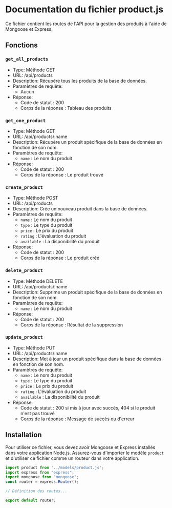 

# Documentation du fichier product.js

Ce fichier contient les routes de l'API pour la gestion des produits à l'aide de Mongoose et Express.

## Fonctions

### `get_all_products`

- Type: Méthode GET
- URL: /api/products
- Description: Récupère tous les produits de la base de données.
- Paramètres de requête:
  - Aucun
- Réponse:
  - Code de statut : 200
  - Corps de la réponse : Tableau des produits

### `get_one_product`

- Type: Méthode GET
- URL: /api/products/:name
- Description: Récupère un produit spécifique de la base de données en fonction de son nom.
- Paramètres de requête:
  - `name` : Le nom du produit
- Réponse:
  - Code de statut : 200
  - Corps de la réponse : Le produit trouvé

### `create_product`

- Type: Méthode POST
- URL: /api/products
- Description: Crée un nouveau produit dans la base de données.
- Paramètres de requête:
  - `name` : Le nom du produit
  - `type` : Le type du produit
  - `price` : Le prix du produit
  - `rating` : L'évaluation du produit
  - `available` : La disponibilité du produit
- Réponse:
  - Code de statut : 200
  - Corps de la réponse : Le produit créé

### `delete_product`

- Type: Méthode DELETE
- URL: /api/products/:name
- Description: Supprime un produit spécifique de la base de données en fonction de son nom.
- Paramètres de requête:
  - `name` : Le nom du produit
- Réponse:
  - Code de statut : 200
  - Corps de la réponse : Résultat de la suppression

### `update_product`

- Type: Méthode PUT
- URL: /api/products/:name
- Description: Met à jour un produit spécifique dans la base de données en fonction de son nom.
- Paramètres de requête:
  - `name` : Le nom du produit
  - `type` : Le type du produit
  - `price` : Le prix du produit
  - `rating` : L'évaluation du produit
  - `available` : La disponibilité du produit
- Réponse:
  - Code de statut : 200 si mis à jour avec succès, 404 si le produit n'est pas trouvé
  - Corps de la réponse : Message de succès ou d'erreur

## Installation

Pour utiliser ce fichier, vous devez avoir Mongoose et Express installés dans votre application Node.js. Assurez-vous d'importer le modèle `product` et d'utiliser ce fichier comme un routeur dans votre application.

```javascript
import product from '../models/product.js';
import express from "express";
import mongoose from "mongoose";
const router = express.Router();

// Définition des routes...

export default router;
